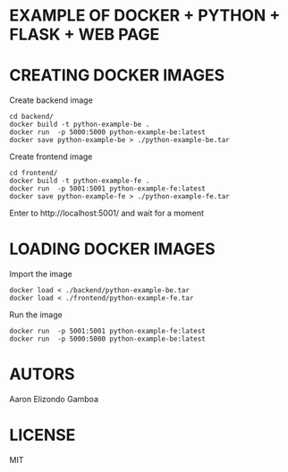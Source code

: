 
EXAMPLE OF DOCKER + PYTHON + FLASK + WEB PAGE
=============================================

# CREATING DOCKER IMAGES


Create backend image
```
cd backend/
docker build -t python-example-be .
docker run  -p 5000:5000 python-example-be:latest
docker save python-example-be > ./python-example-be.tar
```

Create frontend image

```
cd frontend/
docker build -t python-example-fe .
docker run  -p 5001:5001 python-example-fe:latest
docker save python-example-fe > ./python-example-fe.tar
```
Enter to http://localhost:5001/ and wait for a moment

# LOADING DOCKER IMAGES

Import the image
```
docker load < ./backend/python-example-be.tar
docker load < ./frontend/python-example-fe.tar
```

Run the image
```
docker run  -p 5001:5001 python-example-fe:latest
docker run  -p 5000:5000 python-example-be:latest
```

AUTORS
=======

Aaron Elizondo Gamboa

LICENSE
=======

MIT
